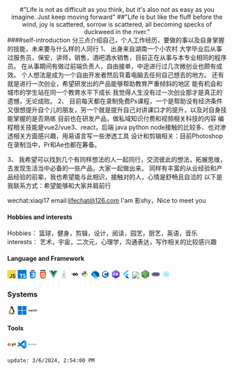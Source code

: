  <div align="center"> #"Life is not as difficult as you think, but it's also not as easy as you imagine. Just keep moving forward"
          ##"Life is but like the fluff before the wind, joy is scattered, sorrow is scattered, all becoming specks of duckweed in the river."
 </div>
####self-introduction
分三点介绍自己，个人工作经历，要做的事以及自身掌握的技能，未来要与什么样的人同行
  1、 出身来自湖南一个小农村
     大学毕业后从事过服务员，保安，讲师，销售，酒吧酒水销售，目前正在从事与本专业相同的程序员。
     在从事期间有做过前端负责人，自由接单，中途进行过几次微创业也颇有成效。
     个人想法是成为一个自由开发者然后背着电脑去任何自己想去的地方。
     还有就是进行一次创业，希望研发出的产品能够帮助教育严重倾斜的地区
     能有机会和城市的学生站在同一个教育水平下成长
     我觉得人生没有过一次创业那才是真正的遗憾，无论成败。
 2、
   目前每天都在录制免费Ps课程，一个是帮助没有经济条件又很想提升自个儿的朋友，另一个就是提升自己对讲课口才的提升，以及对自身技能掌握的是否熟练
   目前也在研发产品，做私域知识付费和视频相关科技的内容
   编程相关技能是vue2/vue3、react，后端 java python node接触的比较多、也对渗透相关方面感兴趣，用易语言写一些渗透工具
   设计和剪辑相关：目前Photoshop在录制当中，Pr和Ae也都在筹备。
 
 3、
   我希望可以找到几个有同样想法的人一起同行，交流彼此的想法，拓展思维，去发现生活当中必备的一些产品，大家一起做出来。
   同样有丰富的从业经验和产品经验的前辈，我也希望能与此相识，接触对的人，心情是舒畅且自洽的
   以下是我联系方式：希望能够和大家并肩前行  
  
  wechat:xiaqi17
  email:lifechat@126.com
  I'am 影shy，Nice to meet you
 


#### Hobbies and interests
   Hobbies： 篮球，健身，剪辑，设计，阅读，园艺，厨艺，英语，音乐
   interests： 艺术，宇宙，二次元，心理学，沟通表达，写作相关的比较感兴趣


#### Language and Framework

<code><img height="20" src="https://raw.githubusercontent.com/github/explore/80688e429a7d4ef2fca1e82350fe8e3517d3494d/topics/javascript/javascript.png"></code>
<code><img height="20" src="https://raw.githubusercontent.com/github/explore/80688e429a7d4ef2fca1e82350fe8e3517d3494d/topics/typescript/typescript.png"></code>
<code><img height="20" src="https://raw.githubusercontent.com/github/explore/80688e429a7d4ef2fca1e82350fe8e3517d3494d/topics/css/css.png"></code>
<code><img height="20" src="https://raw.githubusercontent.com/github/explore/80688e429a7d4ef2fca1e82350fe8e3517d3494d/topics/html/html.png"></code>
<code><img height="20" src="https://raw.githubusercontent.com/github/explore/80688e429a7d4ef2fca1e82350fe8e3517d3494d/topics/vue/vue.png"></code>
<code><img height="20" src="https://raw.githubusercontent.com/github/explore/5b3600551e122a3277c2c5368af2ad5725ffa9a1/topics/java/java.png"></code>
<code><img height="20" src="https://raw.githubusercontent.com/github/explore/5b3600551e122a3277c2c5368af2ad5725ffa9a1/topics/go/go.png"></code>
<code><img height="20" src="https://raw.githubusercontent.com/github/explore/5b3600551e122a3277c2c5368af2ad5725ffa9a1/topics/python/python.png"></code>
<code><img height="20" src="https://raw.githubusercontent.com/github/explore/5b3600551e122a3277c2c5368af2ad5725ffa9a1/topics/dart/dart.png"></code>
<code><img height="20" src="https://raw.githubusercontent.com/github/explore/5b3600551e122a3277c2c5368af2ad5725ffa9a1/topics/c/c.png"></code>
<code><img height="20" src="https://raw.githubusercontent.com/github/explore/5b3600551e122a3277c2c5368af2ad5725ffa9a1/topics/csharp/csharp.png"></code>
<code><img height="20" src="https://raw.githubusercontent.com/github/explore/5b3600551e122a3277c2c5368af2ad5725ffa9a1/topics/flutter/flutter.png"></code>
<code><img height="20" src="https://camo.githubusercontent.com/5c92eeb467fd5d2b1ef1c560e3c3c2f758a8d4e03a8136bda7b41a2d3d4a1b59/68747470733a2f2f72656163746e61746976652e6465762f696d672f6865616465725f6c6f676f2e737667" ></code>
<code><img height="20" src="https://raw.githubusercontent.com/github/explore/80688e429a7d4ef2fca1e82350fe8e3517d3494d/topics/nodejs/nodejs.png"></code>
<code><img height="20" src="https://raw.githubusercontent.com/github/explore/80688e429a7d4ef2fca1e82350fe8e3517d3494d/topics/php/php.png"></code>
<code><img height="20" src="https://raw.githubusercontent.com/github/explore/80688e429a7d4ef2fca1e82350fe8e3517d3494d/topics/react-native/react-native.png"></code>
### Systems
<code><img height="20" src="https://raw.githubusercontent.com/github/explore/5b3600551e122a3277c2c5368af2ad5725ffa9a1/topics/linux/linux.png"></code>
<code><img height="20" src="https://raw.githubusercontent.com/github/explore/5b3600551e122a3277c2c5368af2ad5725ffa9a1/topics/windows/windows.png"></code>
<code><img height="20" src="https://raw.githubusercontent.com/github/explore/5b3600551e122a3277c2c5368af2ad5725ffa9a1/topics/macos/macos.png"></code>



#### Tools

<code><img height="20" src="https://raw.githubusercontent.com/github/explore/80688e429a7d4ef2fca1e82350fe8e3517d3494d/topics/git/git.png"></code>
<code><img height="20" src="https://raw.githubusercontent.com/github/explore/80688e429a7d4ef2fca1e82350fe8e3517d3494d/topics/visual-studio-code/visual-studio-code.png"></code>
<code><img height="20" src="https://raw.githubusercontent.com/devicons/devicon/d00d0969292a6569d45b06d3f350f463a0107b0d/icons/webpack/webpack-original-wordmark.svg" alt="webpack"></code>

<code  align="right">update: 3/6/2024, 2:54:00 PM</code>
